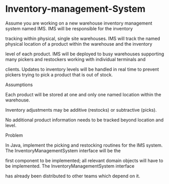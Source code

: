# Inventory-management-System

Assume you are working on a new warehouse inventory management system named IMS. IMS will be responsible for the inventory

tracking within physical, single site warehouses. IMS will track the named physical location of a product within the warehouse and the inventory

level of each product. IMS will be deployed to busy warehouses supporting many pickers and restockers working with individual terminals and

clients. Updates to inventory levels will be handled in real time to prevent pickers trying to pick a product that is out of stock.

Assumptions

Each product will be stored at one and only one named location within the warehouse.

Inventory adjustments may be additive (restocks) or subtractive (picks).

No additional product information needs to be tracked beyond location and level.

Problem

In Java, implement the picking and restocking routines for the IMS system. The InventoryManagementSystem interface will be the

first component to be implemented; all relevant domain objects will have to be implemented. The InventoryManagementSystem interface

has already been distributed to other teams which depend on it.
